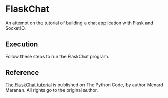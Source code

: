 # FlaskChat
An attempt on the tutorial of building a chat application with Flask and SocketIO.

## Execution
Follow these steps to run the FlaskChat program.

## Reference
[The FlaskChat tutorial](https://thepythoncode.com/article/how-to-build-a-chat-app-in-python-using-flask-and-flasksocketio) is published on The Python Code, by author Menard Maranan. All rights go to the original author.
